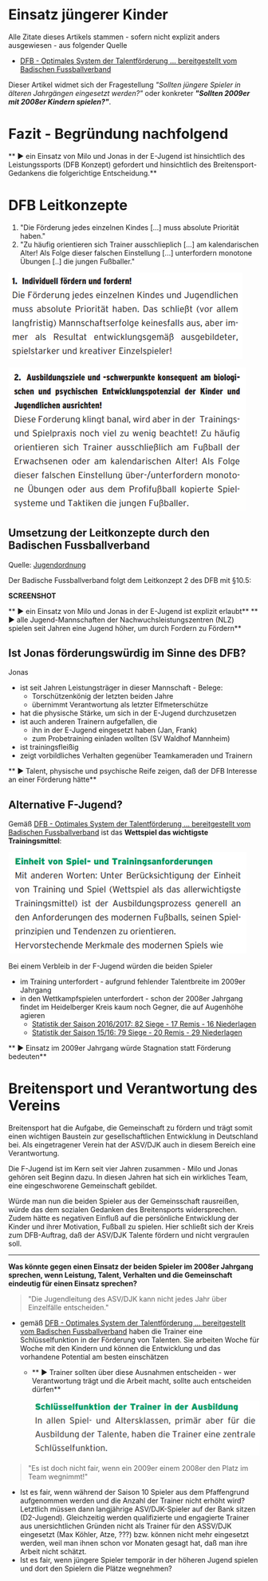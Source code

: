 # Einsatz jüngerer Kinder

Alle Zitate dieses Artikels stammen - sofern nicht explizit anders ausgewiesen - aus folgender Quelle

 * [DFB - Optimales System der Talentförderung ... bereitgestellt vom Badischen Fussballverband](http://www.badfv.de/files/Dokumente/2.06_Talente/Talente_DFB-Leitfaden_Optimales_System_der_Talentfoerderung.pdf)

Dieser Artikel widmet sich der Fragestellung _"Sollten jüngere Spieler in älteren Jahrgängen eingesetzt werden?"_ oder konkreter **_"Sollten 2009er mit 2008er Kindern spielen?"_**.

# Fazit - Begründung nachfolgend
** &#9658; ein Einsatz von Milo und Jonas in der E-Jugend ist hinsichtlich des Leistungssports (DFB Konzept) gefordert und hinsichtlich des Breitensport-Gedankens die folgerichtige Entscheidung.**

# DFB Leitkonzepte

1. "Die Förderung jedes einzelnen Kindes [...] muss absolute Priorität haben."
2. "Zu häufig orientieren sich Trainer ausschlieplich [...] am kalendarischen Alter! Als Folge dieser falschen Einstellung [...] unterfordern monotone Übungen [..] die jungen Fußballer."

![Individuell fördern und fordern](/images/fussballFoerderung/DFB_Talentfoerderung_Leitlinie1.png)

![Unterforderung durch Orientierung am kalendarischen Alter](/images/fussballFoerderung/DFB_Talentfoerderung_Leitlinie2.png)

## Umsetzung der Leitkonzepte durch den Badischen Fussballverband
Quelle: [Jugendordnung](http://www.badfv.de/files/Dokumente/1.01_%C3%9Cber_uns/Jugendordnung_JO.pdf)

Der Badische Fussballverband folgt dem Leitkonzept 2 des DFB mit §10.5:

__SCREENSHOT__

** &#9658; ein Einsatz von Milo und Jonas in der E-Jugend ist explizit erlaubt**
** &#9658; alle Jugend-Mannschaften der Nachwuchsleistungszentren (NLZ) spielen seit Jahren eine Jugend höher, um durch Fordern zu Fördern**

## Ist Jonas förderungswürdig im Sinne des DFB?

Jonas 
* ist seit Jahren Leistungsträger in dieser Mannschaft - Belege:
  * Torschützenkönig der letzten beiden Jahre
  * übernimmt Verantwortung als letzter Elfmeterschütze
* hat die physische Stärke, um sich in der E-Jugend durchzusetzen
* ist auch anderen Trainern aufgefallen, die
  * ihn in der E-Jugend eingesetzt haben (Jan, Frank)
  * zum Probetraining einladen wollten (SV Waldhof Mannheim)
* ist trainingsfleißig
* zeigt vorbildliches Verhalten gegenüber Teamkameraden und Trainern

** &#9658; Talent, physische und psychische Reife zeigen, daß der DFB Interesse an einer Förderung hätte**

## Alternative F-Jugend?
Gemäß [DFB - Optimales System der Talentförderung ... bereitgestellt vom Badischen Fussballverband](http://www.badfv.de/files/Dokumente/2.06_Talente/Talente_DFB-Leitfaden_Optimales_System_der_Talentfoerderung.pdf) ist das **Wettspiel das wichtigste Trainingsmittel**:

![Wettspiel das wichtigste Trainingsmittel](/images/fussballFoerderung/DFB_Talentfoerderung_TrainingsmittelWettspiel.png)

Bei einem Verbleib in der F-Jugend würden die beiden Spieler 
* im Training unterfordert - aufgrund fehlender Talentbreite im 2009er Jahrgang
* in den Wettkampfspielen unterfordert - schon der 2008er Jahrgang findet im Heidelberger Kreis kaum noch Gegner, die auf Augenhöhe agieren
  * [Statistik der Saison 2016/2017: 82 Siege - 17 Remis - 16 Niederlagen](https://asvdjk.wordpress.com/ergebnisse/f-jugend/)
  * [Statistik der Saison 15/16: 79 Siege - 20 Remis - 29 Niederlagen](https://asvdjk.wordpress.com/ergebnisse/ergebnisarchiv/f-jugend-15_16/)

** &#9658; Einsatz im 2009er Jahrgang würde Stagnation statt Förderung bedeuten**

# Breitensport und Verantwortung des Vereins
Breitensport hat die Aufgabe, die Gemeinschaft zu fördern und trägt somit einen wichtigen Baustein zur gesellschaftlichen Entwicklung in Deutschland bei. Als eingetragener Verein hat der ASV/DJK auch in diesem Bereich eine Verantwortung.

Die F-Jugend ist im Kern seit vier Jahren zusammen - Milo und Jonas gehören seit Beginn dazu. In diesen Jahren hat sich ein wirkliches Team, eine eingeschworene Gemeinschaft gebildet. 

Würde man nun die beiden Spieler aus der Gemeinsschaft rausreißen, würde das dem sozialen Gedanken des Breitensports widersprechen. Zudem hätte es negativen Einfluß auf die persönliche Entwicklung der Kinder und ihrer Motivation, Fußball zu spielen. Hier schließt sich der Kreis zum DFB-Auftrag, daß der ASV/DJK Talente fördern und nicht vergraulen soll. 

---------------

**Was könnte gegen einen Einsatz der beiden Spieler im 2008er Jahrgang sprechen, wenn Leistung, Talent, Verhalten und die Gemeinschaft eindeutig für einen Einsatz sprechen?**

> "Die Jugendleitung des ASV/DJK kann nicht jedes Jahr über Einzelfälle entscheiden."
  
* gemäß [DFB - Optimales System der Talentförderung ... bereitgestellt vom Badischen Fussballverband](http://www.badfv.de/files/Dokumente/2.06_Talente/Talente_DFB-Leitfaden_Optimales_System_der_Talentfoerderung.pdf) haben die Trainer eine Schlüsselfunktion in der Förderung von Talenten. Sie arbeiten Woche für Woche mit den Kindern und können die Entwicklung und das vorhandene Potential am besten einschätzen

  * ** &#9658; Trainer sollten über diese Ausnahmen entscheiden - wer Verantwortung trägt und die Arbeit macht, sollte auch entscheiden dürfen**

    ![Schlüsselfunktion Trainer](/images/fussballFoerderung/DFB_Talentfoerderung_SchluesselfunktionTrainer.png)
    
> "Es ist doch nicht fair, wenn ein 2009er einem 2008er den Platz im Team wegnimmt!"

  * Ist es fair, wenn während der Saison 10 Spieler aus dem Pfaffengrund aufgenommen werden und die Anzahl der Trainer nicht erhöht wird? Letztlich müssen dann langjährige ASV/DJK-Spieler auf der Bank sitzen (D2-Jugend). Gleichzeitig werden qualifizierte und engagierte Trainer aus unersichtlichen Gründen nicht als Trainer für den ASSV/DJK eingesetzt (Max Köhler, Atze, ???) bzw. können nicht mehr eingesetzt werden, weil man ihnen schon vor Monaten gesagt hat, daß man ihre Arbeit nicht schätzt.
  * Ist es fair, wenn jüngere Spieler temporär in der höheren Jugend spielen und dort den Spielern die Plätze wegnehmen?
 